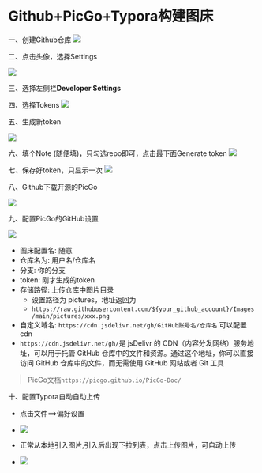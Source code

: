 # Github+PicGo+Typora构建图床

一、创建Github仓库
![](https://cdn.jsdelivr.net/gh/ye-guo/Images/images/2.png)

二、点击头像，选择Settings

![](https://cdn.jsdelivr.net/gh/ye-guo/Images/images/3.png)

三、选择左侧栏**Developer Settings**

四、选择Tokens
![](https://cdn.jsdelivr.net/gh/ye-guo/Images/images/4.png)

五、生成新token

![](https://cdn.jsdelivr.net/gh/ye-guo/Images/images/5.png)

六、填个Note (随便填)，只勾选repo即可，点击最下面Generate token
![](https://cdn.jsdelivr.net/gh/ye-guo/Images/images/6.png)

七、保存好token，只显示一次
![](https://cdn.jsdelivr.net/gh/ye-guo/Images/images/7.png)

八、Github下载开源的PicGo

![](https://cdn.jsdelivr.net/gh/ye-guo/Images/images/8.png)

九、配置PicGo的GitHub设置

![](https://cdn.jsdelivr.net/gh/ye-guo/Images/images/20240411200518.png)

* 图床配置名: 随意
* 仓库名为: 用户名/仓库名
* 分支: 你的分支
* token: 刚才生成的token
* 存储路径: 上传仓库中图片目录
  * 设置路径为 pictures，地址返回为
  * `https://raw.githubusercontent.com/${your_github_account}/Images/main/pictures/xxx.png`
* 自定义域名: `https://cdn.jsdelivr.net/gh/GitHub账号名/仓库名` 可以配置cdn
* `https://cdn.jsdelivr.net/gh/`是 jsDelivr 的 CDN（内容分发网络）服务地址，可以用于托管 GitHub 仓库中的文件和资源。通过这个地址，你可以直接访问 GitHub 仓库中的文件，而无需使用 GitHub 网站或者 Git 工具

> PicGo文档`https://picgo.github.io/PicGo-Doc/`

十、配置Typora自动自动上传

* 点击文件==>偏好设置

* ![](https://cdn.jsdelivr.net/gh/ye-guo/Images/images/20240411203136.png)

* 正常从本地引入图片,引入后出现下拉列表，点击上传图片，可自动上传
* ![](https://cdn.jsdelivr.net/gh/ye-guo/Images/images/20240411203856.png)

